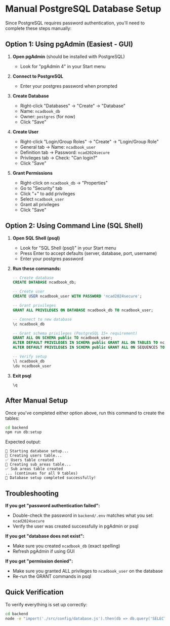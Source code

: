 # Manual PostgreSQL Database Setup

Since PostgreSQL requires password authentication, you'll need to complete these steps manually:

## Option 1: Using pgAdmin (Easiest - GUI)

1. **Open pgAdmin** (should be installed with PostgreSQL)
   - Look for "pgAdmin 4" in your Start menu

2. **Connect to PostgreSQL**
   - Enter your postgres password when prompted

3. **Create Database**
   - Right-click "Databases" → "Create" → "Database"
   - Name: `ncadbook_db`
   - Owner: `postgres` (for now)
   - Click "Save"

4. **Create User**
   - Right-click "Login/Group Roles" → "Create" → "Login/Group Role"
   - General tab → Name: `ncadbook_user`
   - Definition tab → Password: `ncad2024secure`
   - Privileges tab → Check: "Can login?"
   - Click "Save"

5. **Grant Permissions**
   - Right-click on `ncadbook_db` → "Properties"
   - Go to "Security" tab
   - Click "+" to add privileges
   - Select `ncadbook_user`
   - Grant all privileges
   - Click "Save"

## Option 2: Using Command Line (SQL Shell)

1. **Open SQL Shell (psql)**
   - Look for "SQL Shell (psql)" in your Start menu
   - Press Enter to accept defaults (server, database, port, username)
   - Enter your postgres password

2. **Run these commands:**
   ```sql
   -- Create database
   CREATE DATABASE ncadbook_db;

   -- Create user
   CREATE USER ncadbook_user WITH PASSWORD 'ncad2024secure';

   -- Grant privileges
   GRANT ALL PRIVILEGES ON DATABASE ncadbook_db TO ncadbook_user;

   -- Connect to new database
   \c ncadbook_db

   -- Grant schema privileges (PostgreSQL 15+ requirement)
   GRANT ALL ON SCHEMA public TO ncadbook_user;
   ALTER DEFAULT PRIVILEGES IN SCHEMA public GRANT ALL ON TABLES TO ncadbook_user;
   ALTER DEFAULT PRIVILEGES IN SCHEMA public GRANT ALL ON SEQUENCES TO ncadbook_user;

   -- Verify setup
   \l ncadbook_db
   \du ncadbook_user
   ```

3. **Exit psql**
   ```
   \q
   ```

## After Manual Setup

Once you've completed either option above, run this command to create the tables:

```bash
cd backend
npm run db:setup
```

Expected output:
```
🚀 Starting database setup...
📝 Creating users table...
✅ Users table created
📝 Creating sub_areas table...
✅ Sub areas table created
... (continues for all 9 tables)
🎉 Database setup completed successfully!
```

## Troubleshooting

**If you get "password authentication failed":**
- Double-check the password in `backend/.env` matches what you set: `ncad2024secure`
- Verify the user was created successfully in pgAdmin or psql

**If you get "database does not exist":**
- Make sure you created `ncadbook_db` (exact spelling)
- Refresh pgAdmin if using GUI

**If you get "permission denied":**
- Make sure you granted ALL privileges to `ncadbook_user` on the database
- Re-run the GRANT commands in psql

## Quick Verification

To verify everything is set up correctly:

```bash
cd backend
node -e "import('./src/config/database.js').then(db => db.query('SELECT NOW()')).then(() => console.log('✅ Database connection successful!')).catch(err => console.error('❌ Connection failed:', err.message))"
```
